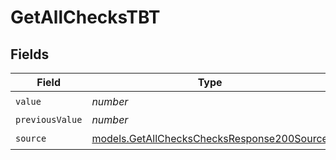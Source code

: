# GetAllChecksTBT


## Fields

| Field                                                                                          | Type                                                                                           | Required                                                                                       | Description                                                                                    |
| ---------------------------------------------------------------------------------------------- | ---------------------------------------------------------------------------------------------- | ---------------------------------------------------------------------------------------------- | ---------------------------------------------------------------------------------------------- |
| `value`                                                                                        | *number*                                                                                       | :heavy_check_mark:                                                                             | N/A                                                                                            |
| `previousValue`                                                                                | *number*                                                                                       | :heavy_minus_sign:                                                                             | N/A                                                                                            |
| `source`                                                                                       | [models.GetAllChecksChecksResponse200Source](../models/getallcheckschecksresponse200source.md) | :heavy_check_mark:                                                                             | N/A                                                                                            |
